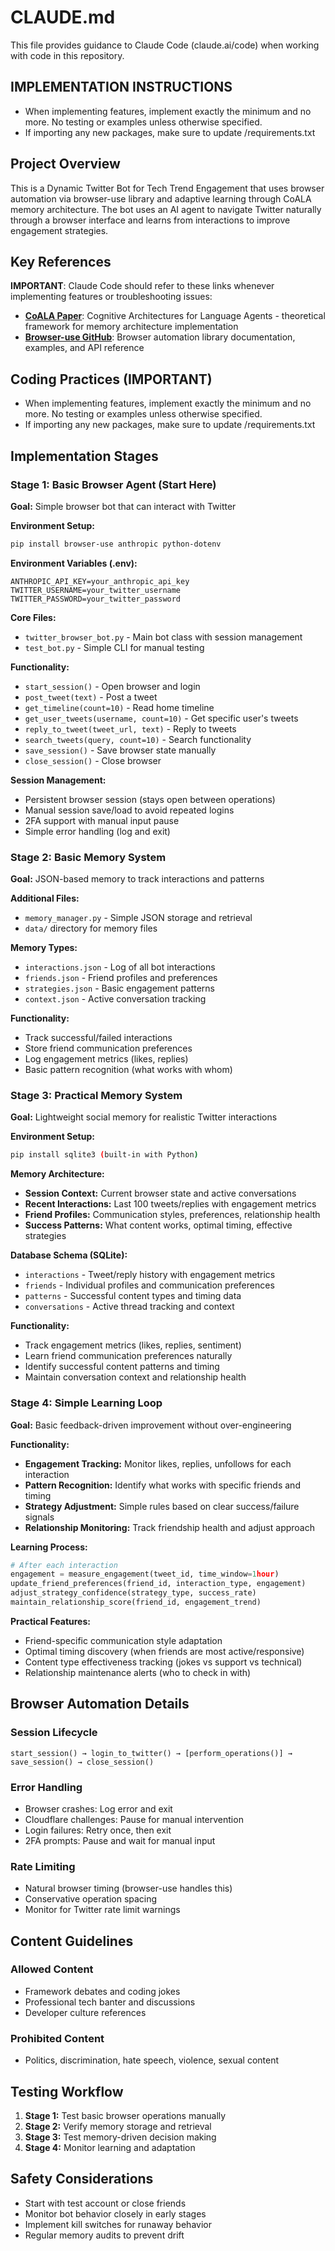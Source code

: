 # CLAUDE.md

This file provides guidance to Claude Code (claude.ai/code) when working with code in this repository.

## IMPLEMENTATION INSTRUCTIONS

- When implementing features, implement exactly the minimum and no more. No testing or examples unless otherwise specified.
- If importing any new packages, make sure to update /requirements.txt

## Project Overview

This is a Dynamic Twitter Bot for Tech Trend Engagement that uses browser automation via browser-use library and adaptive learning through CoALA memory architecture. The bot uses an AI agent to navigate Twitter naturally through a browser interface and learns from interactions to improve engagement strategies.

## Key References

**IMPORTANT**: Claude Code should refer to these links whenever implementing features or troubleshooting issues:

- **[CoALA Paper](https://arxiv.org/html/2309.02427v3#S4)**: Cognitive Architectures for Language Agents - theoretical framework for memory architecture implementation
- **[Browser-use GitHub](https://github.com/browser-use/browser-use)**: Browser automation library documentation, examples, and API reference

## Coding Practices (IMPORTANT)

- When implementing features, implement exactly the minimum and no more. No testing or examples unless otherwise specified.
- If importing any new packages, make sure to update /requirements.txt

## Implementation Stages

### Stage 1: Basic Browser Agent (Start Here)
**Goal:** Simple browser bot that can interact with Twitter

**Environment Setup:**
```bash
pip install browser-use anthropic python-dotenv
```

**Environment Variables (.env):**
```
ANTHROPIC_API_KEY=your_anthropic_api_key
TWITTER_USERNAME=your_twitter_username
TWITTER_PASSWORD=your_twitter_password
```

**Core Files:**
- `twitter_browser_bot.py` - Main bot class with session management
- `test_bot.py` - Simple CLI for manual testing

**Functionality:**
- `start_session()` - Open browser and login
- `post_tweet(text)` - Post a tweet
- `get_timeline(count=10)` - Read home timeline
- `get_user_tweets(username, count=10)` - Get specific user's tweets
- `reply_to_tweet(tweet_url, text)` - Reply to tweets
- `search_tweets(query, count=10)` - Search functionality
- `save_session()` - Save browser state manually
- `close_session()` - Close browser

**Session Management:**
- Persistent browser session (stays open between operations)
- Manual session save/load to avoid repeated logins
- 2FA support with manual input pause
- Simple error handling (log and exit)

### Stage 2: Basic Memory System
**Goal:** JSON-based memory to track interactions and patterns

**Additional Files:**
- `memory_manager.py` - Simple JSON storage and retrieval
- `data/` directory for memory files

**Memory Types:**
- `interactions.json` - Log of all bot interactions
- `friends.json` - Friend profiles and preferences
- `strategies.json` - Basic engagement patterns
- `context.json` - Active conversation tracking

**Functionality:**
- Track successful/failed interactions
- Store friend communication preferences
- Log engagement metrics (likes, replies)
- Basic pattern recognition (what works with whom)

### Stage 3: Practical Memory System
**Goal:** Lightweight social memory for realistic Twitter interactions

**Environment Setup:**
```bash
pip install sqlite3 (built-in with Python)
```

**Memory Architecture:**
- **Session Context:** Current browser state and active conversations
- **Recent Interactions:** Last 100 tweets/replies with engagement metrics
- **Friend Profiles:** Communication styles, preferences, relationship health
- **Success Patterns:** What content works, optimal timing, effective strategies

**Database Schema (SQLite):**
- `interactions` - Tweet/reply history with engagement metrics
- `friends` - Individual profiles and communication preferences
- `patterns` - Successful content types and timing data
- `conversations` - Active thread tracking and context

**Functionality:**
- Track engagement metrics (likes, replies, sentiment)
- Learn friend communication preferences naturally
- Identify successful content patterns and timing
- Maintain conversation context and relationship health

### Stage 4: Simple Learning Loop
**Goal:** Basic feedback-driven improvement without over-engineering

**Functionality:**
- **Engagement Tracking:** Monitor likes, replies, unfollows for each interaction
- **Pattern Recognition:** Identify what works with specific friends and timing
- **Strategy Adjustment:** Simple rules based on clear success/failure signals
- **Relationship Monitoring:** Track friendship health and adjust approach

**Learning Process:**
```python
# After each interaction
engagement = measure_engagement(tweet_id, time_window=1hour)
update_friend_preferences(friend_id, interaction_type, engagement)
adjust_strategy_confidence(strategy_type, success_rate)
maintain_relationship_score(friend_id, engagement_trend)
```

**Practical Features:**
- Friend-specific communication style adaptation
- Optimal timing discovery (when friends are most active/responsive)
- Content type effectiveness tracking (jokes vs support vs technical)
- Relationship maintenance alerts (who to check in with)

## Browser Automation Details

### Session Lifecycle
```
start_session() → login_to_twitter() → [perform_operations()] → save_session() → close_session()
```

### Error Handling
- Browser crashes: Log error and exit
- Cloudflare challenges: Pause for manual intervention
- Login failures: Retry once, then exit
- 2FA prompts: Pause and wait for manual input

### Rate Limiting
- Natural browser timing (browser-use handles this)
- Conservative operation spacing
- Monitor for Twitter rate limit warnings

## Content Guidelines

### Allowed Content
- Framework debates and coding jokes
- Professional tech banter and discussions
- Developer culture references

### Prohibited Content
- Politics, discrimination, hate speech, violence, sexual content

## Testing Workflow

1. **Stage 1:** Test basic browser operations manually
2. **Stage 2:** Verify memory storage and retrieval
3. **Stage 3:** Test memory-driven decision making
4. **Stage 4:** Monitor learning and adaptation

## Safety Considerations

- Start with test account or close friends
- Monitor bot behavior closely in early stages
- Implement kill switches for runaway behavior
- Regular memory audits to prevent drift
